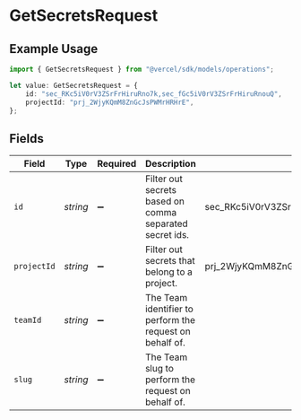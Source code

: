 # GetSecretsRequest

## Example Usage

```typescript
import { GetSecretsRequest } from "@vercel/sdk/models/operations";

let value: GetSecretsRequest = {
    id: "sec_RKc5iV0rV3ZSrFrHiruRno7k,sec_fGc5iV0rV3ZSrFrHiruRnouQ",
    projectId: "prj_2WjyKQmM8ZnGcJsPWMrHRHrE",
};
```

## Fields

| Field                                                     | Type                                                      | Required                                                  | Description                                               | Example                                                   |
| --------------------------------------------------------- | --------------------------------------------------------- | --------------------------------------------------------- | --------------------------------------------------------- | --------------------------------------------------------- |
| `id`                                                      | *string*                                                  | :heavy_minus_sign:                                        | Filter out secrets based on comma separated secret ids.   | sec_RKc5iV0rV3ZSrFrHiruRno7k,sec_fGc5iV0rV3ZSrFrHiruRnouQ |
| `projectId`                                               | *string*                                                  | :heavy_minus_sign:                                        | Filter out secrets that belong to a project.              | prj_2WjyKQmM8ZnGcJsPWMrHRHrE                              |
| `teamId`                                                  | *string*                                                  | :heavy_minus_sign:                                        | The Team identifier to perform the request on behalf of.  |                                                           |
| `slug`                                                    | *string*                                                  | :heavy_minus_sign:                                        | The Team slug to perform the request on behalf of.        |                                                           |